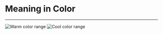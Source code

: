 # Meaning in Color

----

![Warm color range](http://storm-is-brewing.com/img/bootcamp/warmcolors.jpg)
![Cool color range](http://storm-is-brewing.com/img/bootcamp/coolcolors.jpg)

